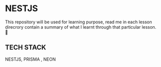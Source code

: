 # NESTJS

This repository will be used for learning purpose, read me in each lesson direcrory contain a summary of what I learnt through that particular lesson. 
<Happy coding/> 🤗

## TECH STACK

NESTJS, PRISMA , NEON

